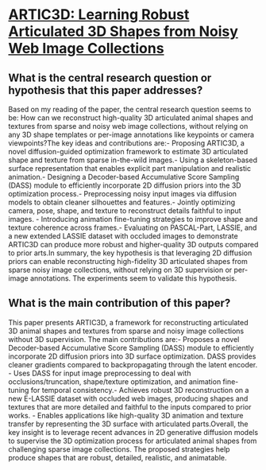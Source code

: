 # [ARTIC3D: Learning Robust Articulated 3D Shapes from Noisy Web Image   Collections](https://arxiv.org/abs/2306.04619)

## What is the central research question or hypothesis that this paper addresses?

Based on my reading of the paper, the central research question seems to be: How can we reconstruct high-quality 3D articulated animal shapes and textures from sparse and noisy web image collections, without relying on any 3D shape templates or per-image annotations like keypoints or camera viewpoints?The key ideas and contributions are:- Proposing ARTIC3D, a novel diffusion-guided optimization framework to estimate 3D articulated shape and texture from sparse in-the-wild images.- Using a skeleton-based surface representation that enables explicit part manipulation and realistic animation.- Designing a Decoder-based Accumulative Score Sampling (DASS) module to efficiently incorporate 2D diffusion priors into the 3D optimization process.- Preprocessing noisy input images via diffusion models to obtain cleaner silhouettes and features.- Jointly optimizing camera, pose, shape, and texture to reconstruct details faithful to input images. - Introducing animation fine-tuning strategies to improve shape and texture coherence across frames.- Evaluating on PASCAL-Part, LASSIE, and a new extended LASSIE dataset with occluded images to demonstrate ARTIC3D can produce more robust and higher-quality 3D outputs compared to prior arts.In summary, the key hypothesis is that leveraging 2D diffusion priors can enable reconstructing high-fidelity 3D articulated shapes from sparse noisy image collections, without relying on 3D supervision or per-image annotations. The experiments seem to validate this hypothesis.


## What is the main contribution of this paper?

This paper presents ARTIC3D, a framework for reconstructing articulated 3D animal shapes and textures from sparse and noisy image collections without 3D supervision. The main contributions are:- Proposes a novel Decoder-based Accumulative Score Sampling (DASS) module to efficiently incorporate 2D diffusion priors into 3D surface optimization. DASS provides cleaner gradients compared to backpropagating through the latent encoder. - Uses DASS for input image preprocessing to deal with occlusions/truncation, shape/texture optimization, and animation fine-tuning for temporal consistency.- Achieves robust 3D reconstruction on a new E-LASSIE dataset with occluded web images, producing shapes and textures that are more detailed and faithful to the inputs compared to prior works.  - Enables applications like high-quality 3D animation and texture transfer by representing the 3D surface with articulated parts.Overall, the key insight is to leverage recent advances in 2D generative diffusion models to supervise the 3D optimization process for articulated animal shapes from challenging sparse image collections. The proposed strategies help produce shapes that are robust, detailed, realistic, and animatable.
